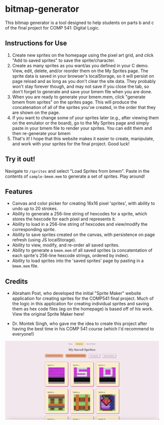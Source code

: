 # bitmap-generator

This bitmap generator is a tool designed to help students on parts b and c of the final project for COMP 541: Digital Logic.

## Instructions for Use
1. Create new sprites on the homepage using the pixel art grid, and click "Add to saved sprites" to save the sprite/character.
2. Create as many sprites as you want/as you defined in your C demo. View, edit, delete, and/or reorder them on the My Sprites page. The sprite data is saved in your browser's localStorage, so it will persist on page reload and as long as you don't clear the site data. They probably won't stay forever though, and may not save if you close the tab, so don't forget to generate and save your bmem file when you are done.
3. When you are ready to generate your bmem.mem, click "generate bmem from sprites" on the sprites page. This will produce the concatenation of all of the sprites you've created, in the order that they are shown on the page.
4. If you want to change some of your sprites later (e.g., after viewing them on the emulator or the board), go to the My Sprites page and simply paste in your bmem file to render your sprites. You can edit them and then re-generate your bmem
5. That's it! I hope that this website makes it easier to create, manipulate, and work with your sprites for the final project. Good luck!

## Try it out!
Navigate to ```/sprites``` and select "Load Sprites from bmem". Paste in the contents of ```sample-bmem.mem``` to generate a set of sprites. Play around!

## Features
- Canvas and color picker for creating 16x16 pixel 'sprites', with ability to undo up to 20 strokes.
- Ability to generate a 256-line string of hexcodes for a sprite, which stores the hexcode for each pixel and represents it.
- Ability to load in a 256-line string of hexcodes and view/modify the corresponding sprite.
- Ability to save sprites created on the canvas, with persistence on page refresh (using JS localStorage).
- Ability to view, modify, and re-order all saved sprites.
- Ability to generate a ```bmem.mem``` of all saved sprites (a concatentation of each sprite's 256-line hexcode strings, ordered by index).
- Ability to load sprites into the 'saved sprites' page by pasting in a ```bmem.mem``` file.


## Credits
- Abraham Post, who developed the initial "Sprite Maker" website application for creating sprites for the COMP541 final project. Much of the logic in this application for creating individual sprites and saving them as hex code files (eg on the homepage) is based off of his work. View the original Sprite Maker here!

- Dr. Montek Singh, who gave me the idea to create this project after having the best time in his COMP 541 course (which I'd recommend to everyone!)

![Website Preview](site-preview.png)

